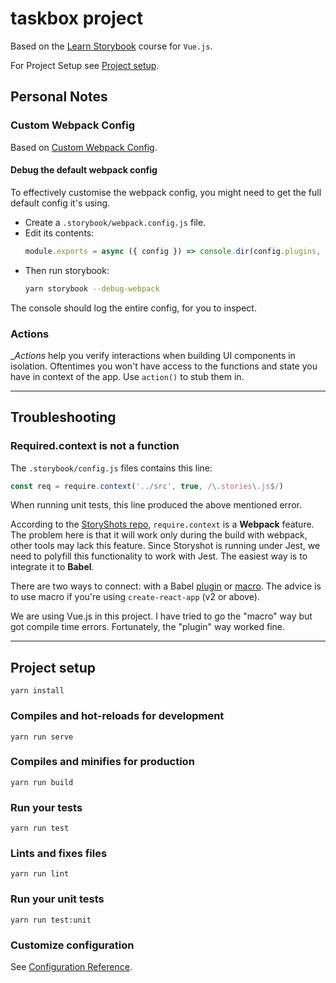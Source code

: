 # taskbox project

Based on the [Learn Storybook](https://www.learnstorybook.com/vue/en/get-started/) course for `Vue.js`.

For Project Setup see [Project setup](#project-setup).

## Personal Notes

### Custom Webpack Config

Based on [Custom Webpack Config](https://storybook.js.org/docs/configurations/custom-webpack-config/#full-control-mode).

#### Debug the default webpack config

To effectively customise the webpack config, you might need to get the full default config it's using.

- Create a `.storybook/webpack.config.js` file.
- Edit its contents:
	``` javascript
	module.exports = async ({ config }) => console.dir(config.plugins, { depth: null }) || config;
  ```
- Then run storybook:
	``` bash
	yarn storybook --debug-webpack
	```

The console should log the entire config, for you to inspect.

### Actions

__Actions_ help you verify interactions when building UI components in isolation. Oftentimes you won't have access to the functions and state you have in context of the app. Use `action()` to stub them in.

---

## Troubleshooting

### Required.context is not a function

The `.storybook/config.js` files contains this line:

``` javascript
const req = require.context('../src', true, /\.stories\.js$/)
```

When running unit tests, this line produced the above mentioned error.

According to the [StoryShots repo](https://github.com/storybookjs/storybook/tree/master/addons/storyshots/storyshots-core), `require.context` is a __Webpack__ feature. The problem here is that it will work only during the build with webpack, other tools may lack this feature. Since Storyshot is running under Jest, we need to polyfill this functionality to work with Jest. The easiest way is to integrate it to __Babel__.

There are two ways to connect: with a Babel [plugin](https://github.com/smrq/babel-plugin-require-context-hook) or [macro](https://github.com/storybooks/require-context.macro). The advice is to use macro if you're using `create-react-app` (v2 or above).

We are using Vue.js in this project. I have tried to go the "macro" way but got compile time errors. Fortunately, the "plugin" way worked fine.


---

## Project setup
```
yarn install
```

### Compiles and hot-reloads for development
```
yarn run serve
```

### Compiles and minifies for production
```
yarn run build
```

### Run your tests
```
yarn run test
```

### Lints and fixes files
```
yarn run lint
```

### Run your unit tests
```
yarn run test:unit
```

### Customize configuration
See [Configuration Reference](https://cli.vuejs.org/config/).
